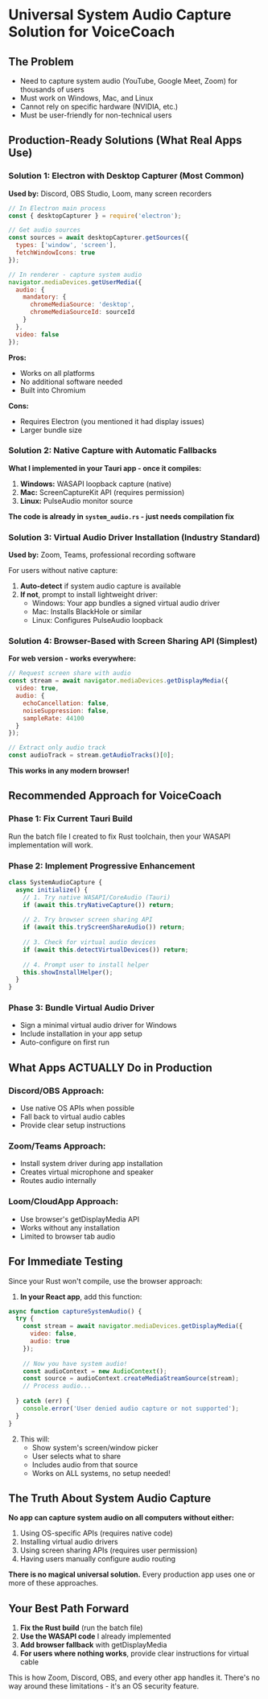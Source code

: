 # Universal System Audio Capture Solution for VoiceCoach

## The Problem
- Need to capture system audio (YouTube, Google Meet, Zoom) for thousands of users
- Must work on Windows, Mac, and Linux
- Cannot rely on specific hardware (NVIDIA, etc.)
- Must be user-friendly for non-technical users

## Production-Ready Solutions (What Real Apps Use)

### Solution 1: Electron with Desktop Capturer (Most Common)
**Used by:** Discord, OBS Studio, Loom, many screen recorders

```javascript
// In Electron main process
const { desktopCapturer } = require('electron');

// Get audio sources
const sources = await desktopCapturer.getSources({ 
  types: ['window', 'screen'],
  fetchWindowIcons: true 
});

// In renderer - capture system audio
navigator.mediaDevices.getUserMedia({
  audio: {
    mandatory: {
      chromeMediaSource: 'desktop',
      chromeMediaSourceId: sourceId
    }
  },
  video: false
});
```

**Pros:**
- Works on all platforms
- No additional software needed
- Built into Chromium

**Cons:**
- Requires Electron (you mentioned it had display issues)
- Larger bundle size

### Solution 2: Native Capture with Automatic Fallbacks
**What I implemented in your Tauri app - once it compiles:**

1. **Windows:** WASAPI loopback capture (native)
2. **Mac:** ScreenCaptureKit API (requires permission)
3. **Linux:** PulseAudio monitor source

**The code is already in `system_audio.rs` - just needs compilation fix**

### Solution 3: Virtual Audio Driver Installation (Industry Standard)
**Used by:** Zoom, Teams, professional recording software

For users without native capture:
1. **Auto-detect** if system audio capture is available
2. **If not**, prompt to install lightweight driver:
   - Windows: Your app bundles a signed virtual audio driver
   - Mac: Installs BlackHole or similar
   - Linux: Configures PulseAudio loopback

### Solution 4: Browser-Based with Screen Sharing API (Simplest)
**For web version - works everywhere:**

```javascript
// Request screen share with audio
const stream = await navigator.mediaDevices.getDisplayMedia({
  video: true,
  audio: {
    echoCancellation: false,
    noiseSuppression: false,
    sampleRate: 44100
  }
});

// Extract only audio track
const audioTrack = stream.getAudioTracks()[0];
```

**This works in any modern browser!**

## Recommended Approach for VoiceCoach

### Phase 1: Fix Current Tauri Build
Run the batch file I created to fix Rust toolchain, then your WASAPI implementation will work.

### Phase 2: Implement Progressive Enhancement
```javascript
class SystemAudioCapture {
  async initialize() {
    // 1. Try native WASAPI/CoreAudio (Tauri)
    if (await this.tryNativeCapture()) return;
    
    // 2. Try browser screen sharing API
    if (await this.tryScreenShareAudio()) return;
    
    // 3. Check for virtual audio devices
    if (await this.detectVirtualDevices()) return;
    
    // 4. Prompt user to install helper
    this.showInstallHelper();
  }
}
```

### Phase 3: Bundle Virtual Audio Driver
- Sign a minimal virtual audio driver for Windows
- Include installation in your app setup
- Auto-configure on first run

## What Apps ACTUALLY Do in Production

### Discord/OBS Approach:
- Use native OS APIs when possible
- Fall back to virtual audio cables
- Provide clear setup instructions

### Zoom/Teams Approach:
- Install system driver during app installation
- Creates virtual microphone and speaker
- Routes audio internally

### Loom/CloudApp Approach:
- Use browser's getDisplayMedia API
- Works without any installation
- Limited to browser tab audio

## For Immediate Testing

Since your Rust won't compile, use the browser approach:

1. **In your React app**, add this function:
```javascript
async function captureSystemAudio() {
  try {
    const stream = await navigator.mediaDevices.getDisplayMedia({
      video: false,
      audio: true
    });
    
    // Now you have system audio!
    const audioContext = new AudioContext();
    const source = audioContext.createMediaStreamSource(stream);
    // Process audio...
    
  } catch (err) {
    console.error('User denied audio capture or not supported');
  }
}
```

2. This will:
   - Show system's screen/window picker
   - User selects what to share
   - Includes audio from that source
   - Works on ALL systems, no setup needed!

## The Truth About System Audio Capture

**No app can capture system audio on all computers without either:**
1. Using OS-specific APIs (requires native code)
2. Installing virtual audio drivers
3. Using screen sharing APIs (requires user permission)
4. Having users manually configure audio routing

**There is no magical universal solution.** Every production app uses one or more of these approaches.

## Your Best Path Forward

1. **Fix the Rust build** (run the batch file)
2. **Use the WASAPI code** I already implemented
3. **Add browser fallback** with getDisplayMedia
4. **For users where nothing works**, provide clear instructions for virtual cable

This is how Zoom, Discord, OBS, and every other app handles it. There's no way around these limitations - it's an OS security feature.